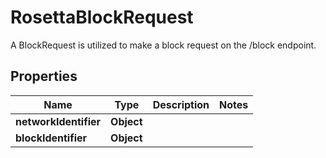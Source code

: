 

# RosettaBlockRequest

A BlockRequest is utilized to make a block request on the /block endpoint.

## Properties

Name | Type | Description | Notes
------------ | ------------- | ------------- | -------------
**networkIdentifier** | **Object** |  | 
**blockIdentifier** | **Object** |  | 



